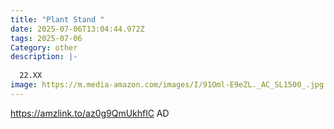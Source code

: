 ```yaml
---
title: "Plant Stand "
date: 2025-07-06T13:04:44.972Z
tags: 2025-07-06
Category: other
description: |-
  
  22.XX
image: https://m.media-amazon.com/images/I/91Oml-E9eZL._AC_SL1500_.jpg
---
```

https://amzlink.to/az0g9QmUkhflC AD
